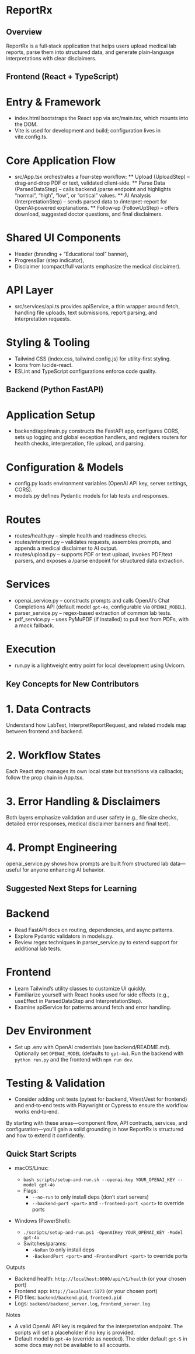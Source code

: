 # ReportRx
## Overview
ReportRx is a full‑stack application that helps users upload medical lab reports, parse them into structured data, and generate plain‑language interpretations with clear disclaimers.

## Frontend (React + TypeScript)
# Entry & Framework
* index.html bootstraps the React app via src/main.tsx, which mounts <App /> into the DOM.
* Vite is used for development and build; configuration lives in vite.config.ts.

# Core Application Flow
* src/App.tsx orchestrates a four‑step workflow:
** Upload (UploadStep) – drag‑and‑drop PDF or text, validated client‑side.
** Parse Data (ParsedDataStep) – calls backend /parse endpoint and highlights “normal”, “high”, “low”, or “critical” values.
** AI Analysis (InterpretationStep) – sends parsed data to /interpret-report for OpenAI‑powered explanations.
** Follow‑up (FollowUpStep) – offers download, suggested doctor questions, and final disclaimers.

# Shared UI Components
* Header (branding + “Educational tool” banner),
* ProgressBar (step indicator),
* Disclaimer (compact/full variants emphasize the medical disclaimer).

# API Layer
* src/services/api.ts provides apiService, a thin wrapper around fetch, handling file uploads, text submissions, report parsing, and interpretation requests.

# Styling & Tooling
* Tailwind CSS (index.css, tailwind.config.js) for utility‑first styling.
* Icons from lucide-react.
* ESLint and TypeScript configurations enforce code quality.

## Backend (Python FastAPI)
# Application Setup
* backend/app/main.py constructs the FastAPI app, configures CORS, sets up logging and global exception handlers, and registers routers for health checks, interpretation, file upload, and parsing.

# Configuration & Models
* config.py loads environment variables (OpenAI API key, server settings, CORS).
* models.py defines Pydantic models for lab tests and responses.

# Routes
* routes/health.py – simple health and readiness checks.
* routes/interpret.py – validates requests, assembles prompts, and appends a medical disclaimer to AI output.
* routes/upload.py – supports PDF or text upload, invokes PDF/text parsers, and exposes a /parse endpoint for structured data extraction.

# Services
* openai_service.py – constructs prompts and calls OpenAI’s Chat Completions API (default model `gpt-4o`, configurable via `OPENAI_MODEL`).
* parser_service.py – regex-based extraction of common lab tests.
* pdf_service.py – uses PyMuPDF (if installed) to pull text from PDFs, with a mock fallback.

# Execution
* run.py is a lightweight entry point for local development using Uvicorn.

## Key Concepts for New Contributors
# 1. Data Contracts
Understand how LabTest, InterpretReportRequest, and related models map between frontend and backend.

# 2. Workflow States
Each React step manages its own local state but transitions via callbacks; follow the prop chain in App.tsx.

# 3. Error Handling & Disclaimers
Both layers emphasize validation and user safety (e.g., file size checks, detailed error responses, medical disclaimer banners and final text).

# 4. Prompt Engineering
openai_service.py shows how prompts are built from structured lab data—useful for anyone enhancing AI behavior.

## Suggested Next Steps for Learning
# Backend
* Read FastAPI docs on routing, dependencies, and async patterns.
* Explore Pydantic validators in models.py.
* Review regex techniques in parser_service.py to extend support for additional lab tests.

# Frontend
* Learn Tailwind’s utility classes to customize UI quickly.
* Familiarize yourself with React hooks used for side effects (e.g., useEffect in ParsedDataStep and InterpretationStep).
* Examine apiService for patterns around fetch and error handling.

# Dev Environment
* Set up .env with OpenAI credentials (see backend/README.md). Optionally set `OPENAI_MODEL` (defaults to `gpt-4o`). Run the backend with `python run.py` and the frontend with `npm run dev`.

# Testing & Validation
* Consider adding unit tests (pytest for backend, Vitest/Jest for frontend) and end‑to‑end tests with Playwright or Cypress to ensure the workflow works end‑to‑end.

By starting with these areas—component flow, API contracts, services, and configuration—you’ll gain a solid grounding in how ReportRx is structured and how to extend it confidently.



## Quick Start Scripts

- macOS/Linux:
  - `bash scripts/setup-and-run.sh --openai-key YOUR_OPENAI_KEY --model gpt-4o`
  - Flags:
    - `--no-run` to only install deps (don’t start servers)
    - `--backend-port <port>` and `--frontend-port <port>` to override ports

- Windows (PowerShell):
  - `./scripts/setup-and-run.ps1 -OpenAIKey YOUR_OPENAI_KEY -Model gpt-4o`
  - Switches/params:
    - `-NoRun` to only install deps
    - `-BackendPort <port>` and `-FrontendPort <port>` to override ports

Outputs
- Backend health: `http://localhost:8000/api/v1/health` (or your chosen port)
- Frontend app: `http://localhost:5173` (or your chosen port)
- PID files: `backend/backend.pid`, `frontend.pid`
- Logs: `backend/backend_server.log`, `frontend_server.log`

Notes
- A valid OpenAI API key is required for the interpretation endpoint. The scripts will set a placeholder if no key is provided.
- Default model is `gpt-4o` (override as needed). The older default `gpt-5` in some docs may not be available to all accounts.
